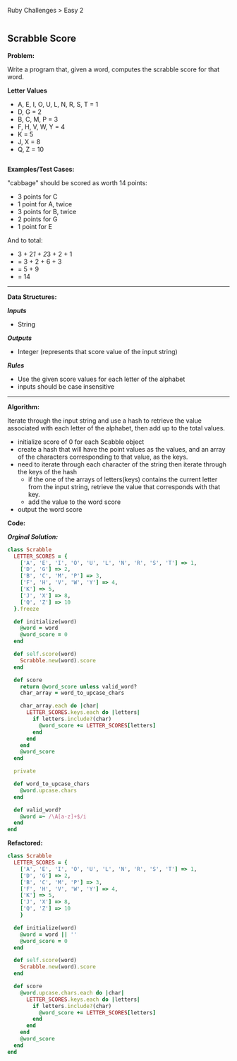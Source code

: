 Ruby Challenges > Easy 2
```ruby

```

Scrabble Score
--------------

**Problem:**

Write a program that, given a word, computes the scrabble score for that word.

**Letter Values**

* A, E, I, O, U, L, N, R, S, T = 1
* D, G                         = 2
* B, C, M, P                   = 3
* F, H, V, W, Y                = 4
* K                            = 5
* J, X                         = 8
* Q, Z                         = 10

```ruby
```

**Examples/Test Cases:**

"cabbage" should be scored as worth 14 points:

* 3 points for C
* 1 point for A, twice
* 3 points for B, twice
* 2 points for G
* 1 point for E

And to total: 

* 3 + 2*1 + 2*3 + 2 + 1
* = 3 + 2 + 6 + 3
* = 5 + 9
* = 14

---

**Data Structures:**

**_Inputs_**

* String

**_Outputs_**

* Integer (represents that score value of the input string)

**_Rules_**

* Use the given score values for each letter of the alphabet
* inputs should be case insensitive 

---

**Algorithm:**

Iterate through the input string and use a hash to retrieve the value associated with each letter of the alphabet, then add up to the total values.

* initialize score of 0 for each Scabble object
* create a hash that will have the point values as the values, and an array of the characters corresponding to that value, as the keys.
* need to iterate through each character of the string then iterate through the keys of the hash
  * if the one of the arrays of letters(keys) contains the current letter from the input string, retrieve the value that corresponds with that key.
  * add the value to the word score
* output the word score



**Code:**

**_Orginal Solution:_**

```ruby
class Scrabble
  LETTER_SCORES = {
    ['A', 'E', 'I', 'O', 'U', 'L', 'N', 'R', 'S', 'T'] => 1,
    ['D', 'G'] => 2,
    ['B', 'C', 'M', 'P'] => 3,
    ['F', 'H', 'V', 'W', 'Y'] => 4,
    ['K'] => 5,
    ['J', 'X'] => 8,
    ['Q', 'Z'] => 10
  }.freeze

  def initialize(word)
    @word = word
    @word_score = 0
  end

  def self.score(word)
    Scrabble.new(word).score
  end

  def score
    return @word_score unless valid_word?
    char_array = word_to_upcase_chars

    char_array.each do |char|
      LETTER_SCORES.keys.each do |letters|
        if letters.include?(char)
          @word_score += LETTER_SCORES[letters]
        end
      end
    end
    @word_score
  end

  private

  def word_to_upcase_chars
    @word.upcase.chars
  end

  def valid_word?
    @word =~ /\A[a-z]+$/i
  end
end
```

**Refactored:**

```ruby
class Scrabble
  LETTER_SCORES = {
    ['A', 'E', 'I', 'O', 'U', 'L', 'N', 'R', 'S', 'T'] => 1,
    ['D', 'G'] => 2,
    ['B', 'C', 'M', 'P'] => 3,
    ['F', 'H', 'V', 'W', 'Y'] => 4,
    ['K'] => 5,
    ['J', 'X'] => 8,
    ['Q', 'Z'] => 10
    }

  def initialize(word)
    @word = word || ''
    @word_score = 0
  end

  def self.score(word)
    Scrabble.new(word).score
  end

  def score
    @word.upcase.chars.each do |char|
      LETTER_SCORES.keys.each do |letters|
        if letters.include?(char)
          @word_score += LETTER_SCORES[letters]
        end
      end
    end
    @word_score
  end
end
```
